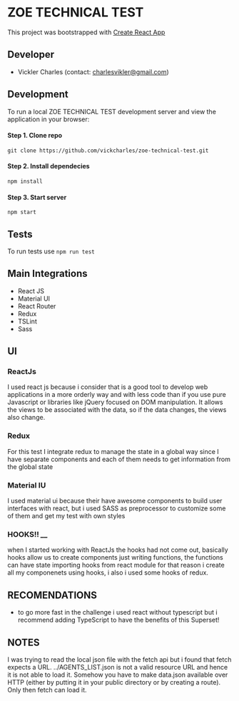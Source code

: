 # ZOE TECHNICAL TEST
This project was bootstrapped with [Create React App](https://github.com/facebookincubator/create-react-app)

## Developer
 * Vickler Charles (contact: charlesvikler@gmail.com)

## Development
To run a local ZOE TECHNICAL TEST development server and view the application in your browser:

#### Step 1. Clone repo
`git clone https://github.com/vickcharles/zoe-technical-test.git`

#### Step 2. Install dependecies
`npm install`

#### Step 3. Start server
`npm start`

## Tests
To run tests use `npm run test`

## Main Integrations
 * React JS
 * Material UI
 * React Router
 * Redux
 * TSLint
 * Sass

## UI

### ReactJs
 I used react js because i consider that is a good tool to develop web applications in a more orderly way and with less code than if you use pure Javascript or libraries like jQuery focused on DOM manipulation. It allows the views to be associated with the data, so if the data changes, the views also change.

### Redux
 For this test I integrate redux to manage the state in a global way since I have separate components and each of them needs to get information from the global state

### Material IU
  I used material ui because their have awesome components to build user interfaces with react, but i used SASS as preprocessor to customize some of them and get my test with own styles

### HOOKS!! *__*
  when I started working with ReactJs the hooks had not come out, basically hooks allow us to create components just writing functions, the functions can have state importing hooks from react module for that reason i create all my componenets using hooks, i also i used some hooks of redux.

## RECOMENDATIONS
  * to go more fast in the challenge i used react without typescript but i recommend adding TypeScript to have the benefits of this Superset!


## NOTES
 I was trying to read the local json file with the fetch api but i found that fetch expects a URL. ../AGENTS_LIST.json is not a valid resource URL and hence it is not able to load it. Somehow you have to make data.json available over HTTP (either by putting it in your public directory or by creating a route). Only then fetch can load it.

